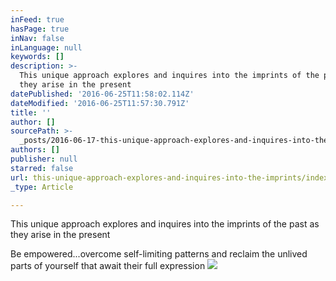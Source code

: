 ```yaml
---
inFeed: true
hasPage: true
inNav: false
inLanguage: null
keywords: []
description: >-
  This unique approach explores and inquires into the imprints of the past as
  they arise in the present
datePublished: '2016-06-25T11:58:02.114Z'
dateModified: '2016-06-25T11:57:30.791Z'
title: ''
author: []
sourcePath: >-
  _posts/2016-06-17-this-unique-approach-explores-and-inquires-into-the-imprints.md
authors: []
publisher: null
starred: false
url: this-unique-approach-explores-and-inquires-into-the-imprints/index.html
_type: Article

---
```

This unique approach explores and inquires into the imprints of the past as they arise in the present

Be empowered...overcome self-limiting patterns and reclaim the unlived parts of yourself that await their full expression
![](https://the-grid-user-content.s3-us-west-2.amazonaws.com/727e11d7-0cf1-4eb6-bc8f-1dc3b04ca866.jpg)